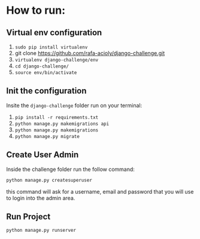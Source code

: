 # How to run:

## Virtual env configuration

1. `sudo pip install virtualenv`
2. git clone https://github.com/rafa-acioly/django-challenge.git
3. `virtualenv django-challenge/env`
4. `cd django-challenge/`
5. `source env/bin/activate`

## Init the configuration
Insite the `django-challenge` folder run on your terminal:

1. `pip install -r requirements.txt`
2. `python manage.py makemigrations api`
3. `python manage.py makemigrations`
4. `python manage.py migrate`

## Create User Admin

Inside the challenge folder run the follow command:

```sh
python manage.py createsuperuser
```

this command will ask for a username, email and password that you will use to login into the admin area.

## Run Project

`python manage.py runserver`
